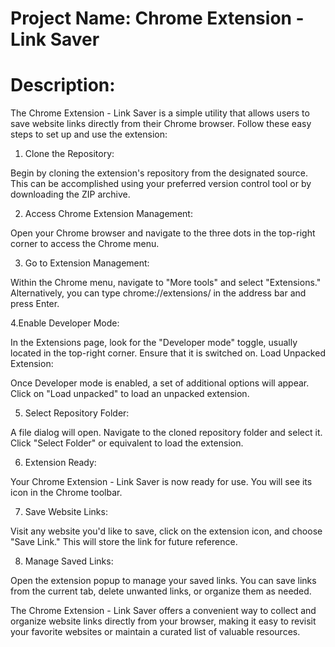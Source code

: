 # Project Name: Chrome Extension - Link Saver

# Description:
The Chrome Extension - Link Saver is a simple utility that allows users to save website links directly from their Chrome browser. Follow these easy steps to set up and use the extension:

1. Clone the Repository:

Begin by cloning the extension's repository from the designated source. This can be accomplished using your preferred version control tool or by downloading the ZIP archive.

2. Access Chrome Extension Management:

Open your Chrome browser and navigate to the three dots in the top-right corner to access the Chrome menu.

3. Go to Extension Management:

Within the Chrome menu, navigate to "More tools" and select "Extensions." Alternatively, you can type chrome://extensions/ in the address bar and press Enter.

4.Enable Developer Mode:

In the Extensions page, look for the "Developer mode" toggle, usually located in the top-right corner. Ensure that it is switched on.
Load Unpacked Extension:

Once Developer mode is enabled, a set of additional options will appear. Click on "Load unpacked" to load an unpacked extension.

5. Select Repository Folder:

A file dialog will open. Navigate to the cloned repository folder and select it. Click "Select Folder" or equivalent to load the extension.

6. Extension Ready:

Your Chrome Extension - Link Saver is now ready for use. You will see its icon in the Chrome toolbar.

7. Save Website Links:

Visit any website you'd like to save, click on the extension icon, and choose "Save Link." This will store the link for future reference.

8. Manage Saved Links:

Open the extension popup to manage your saved links. You can save links from the current tab, delete unwanted links, or organize them as needed.

The Chrome Extension - Link Saver offers a convenient way to collect and organize website links directly from your browser, making it easy to revisit your favorite websites or maintain a curated list of valuable resources.
